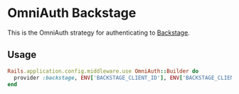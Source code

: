 # OmniAuth Backstage

This is the OmniAuth strategy for authenticating to [Backstage](https://github.com/backstage/backstage).

## Usage

```ruby
Rails.application.config.middleware.use OmniAuth::Builder do
  provider :backstage, ENV['BACKSTAGE_CLIENT_ID'], ENV['BACKSTAGE_CLIENT_SECRET'], { site: ENV['BACKSTAGE_SITE'], authorize_url: ENV['BACKSTAGE_AUTHORIZE_URL'], token_url: ENV['BACKSTAGE_TOKEN_URL'] }
end
```